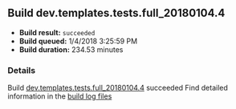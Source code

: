 ## Build dev.templates.tests.full_20180104.4
- **Build result:** `succeeded`
- **Build queued:** 1/4/2018 3:25:59 PM
- **Build duration:** 234.53 minutes
### Details
Build [dev.templates.tests.full_20180104.4](https://winappstudio.visualstudio.com/web/build.aspx?pcguid=a4ef43be-68ce-4195-a619-079b4d9834c2&builduri=vstfs%3a%2f%2f%2fBuild%2fBuild%2f24598) succeeded
Find detailed information in the [build log files](https://uwpctdiags.blob.core.windows.net/buildlogs/dev.templates.tests.full_20180104.4_logs.zip)

